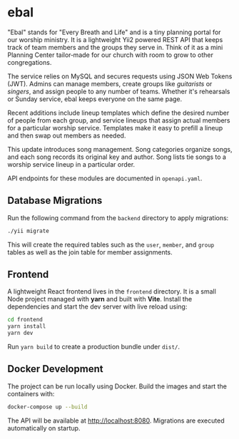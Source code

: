 # ebal

"Ebal" stands for "Every Breath and Life" and is a tiny planning portal for our
worship ministry.  It is a lightweight Yii2 powered REST API that keeps track of
team members and the groups they serve in.  Think of it as a mini Planning
Center tailor‑made for our church with room to grow to other congregations.

The service relies on MySQL and secures requests using JSON Web Tokens (JWT).
Admins can manage members, create groups like *guitarists* or *singers*, and
assign people to any number of teams.  Whether it's rehearsals or Sunday
service, ebal keeps everyone on the same page.

Recent additions include lineup templates which define the desired number of
people from each group, and service lineups that assign actual members for a
particular worship service. Templates make it easy to prefill a lineup and then
swap out members as needed.

This update introduces song management. Song categories organize songs, and each
song records its original key and author. Song lists tie songs to a worship
service lineup in a particular order.

API endpoints for these modules are documented in `openapi.yaml`.

## Database Migrations

Run the following command from the `backend` directory to apply migrations:

```bash
./yii migrate
```

This will create the required tables such as the `user`, `member`, and `group`
tables as well as the join table for member assignments.

## Frontend

A lightweight React frontend lives in the `frontend` directory.  It is a small
Node project managed with **yarn** and built with **Vite**.  Install the
dependencies and start the dev server with live reload using:

```bash
cd frontend
yarn install
yarn dev
```

Run `yarn build` to create a production bundle under `dist/`.

## Docker Development

The project can be run locally using Docker. Build the images and start the
containers with:

```bash
docker-compose up --build
```

The API will be available at [http://localhost:8080](http://localhost:8080).
Migrations are executed automatically on startup.
